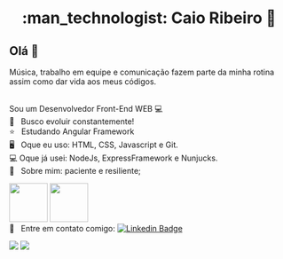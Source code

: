<h1 align="center"> :man_technologist: Caio Ribeiro  🚀</h1>
 
## Olá 👋
Música, trabalho em equipe e comunicação fazem parte da minha rotina assim como dar vida aos meus códigos.

<br/> Sou um Desenvolvedor Front-End WEB :computer:
 <br/>     :purple_heart: &nbsp; Busco evoluir constantemente!
 <br/>     :star: &nbsp; Estudando Angular Framework
 <br/> 🖥️  &nbsp; Oque eu uso: HTML, CSS, Javascript e Git.
 <br/> 💻 Oque já usei: NodeJs, ExpressFramework e Nunjucks.
 <br/> 💬  &nbsp; Sobre mim: paciente e resiliente; 


<img src=https://cdn.jsdelivr.net/gh/devicons/devicon/icons/html5/html5-plain-wordmark.svg width="68.8px" height="69.8px"> <img src="https://cdn.jsdelivr.net/gh/devicons/devicon/icons/css3/css3-plain-wordmark.svg" width="68.8px" height="69.8px">
 <br/> :email: &nbsp; Entre em contato comigo: [![Linkedin Badge](https://img.shields.io/badge/-CaioDeoliveira-blue?style=flat-square&logo=Linkedin&logoColor=white&link=https://www.linkedin.com/in/caio-ribeiro-08100919b/)](https://www.linkedin.com/in/caio-ribeiro98/) 

<div>
  <img src="https://github-readme-stats.vercel.app/api?username=CaioDeOliveira&show_icons=true&theme=midnight-purple"/>
  <img align="top"src="https://github-readme-stats.vercel.app/api/top-langs/?username=CaioDeOliveira&layout=compact&hide=shell&theme=midnight-purple"/>
</div>
